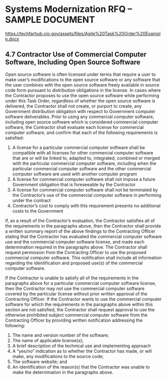 # Systems Modernization RFQ – SAMPLE DOCUMENT #

https://techfarhub.cio.gov/assets/files/Agile%20Task%20Order%20Example.docx

## 4.7 Contractor Use of Commercial Computer Software, Including Open Source Software ## 

Open source software is often licensed under terms that require a user to make user’s modifications to the open source software or any software that the user combines with the open source software freely available in source code form pursuant to distribution obligations in the license. In cases where the Contractor proposes to use the open source software while performing under this Task Order, regardless of whether the open source software is delivered, the Contractor shall not create, or purport to create, any Government distribution obligation with respect to Government computer software deliverables. Prior to using any commercial computer software, including open source software which is considered commercial computer software, the Contractor shall evaluate each license for commercial computer software, and confirm that each of the following requirements is satisfied:

 1) A license for a particular commercial computer software shall be compatible with all licenses for other commercial computer software that are or will be linked to, adapted to, integrated, combined or merged with the particular commercial computer software, including when the particular commercial computer software and the other commercial computer software are used with another computer program
 2) A license for commercial computer software shall not impose a future Government obligation that is foreseeable by the Contractor
 3) A license for commercial computer software shall not be terminated by the Contractor’s use of the commercial computer software in performing under the contract
 4) Contractor’s cost to comply with this requirement presents no additional costs to the Government

If, as a result of the Contractor’s evaluation, the Contractor satisfies all of the requirements in the paragraphs above, then the Contractor shall provide a written summary report of the above findings to the Contracting Officer stating that the Contractor has evaluated the commercial computer software use and the commercial computer software license, and made each determination required in the paragraphs above. The Contractor shall request permission from the Contracting Officer to use the proposed commercial computer software. This notification shall include all information regarding the identification and proposed use(s) of the commercial computer software.  

If the Contractor is unable to satisfy all of the requirements in the paragraphs above for a particular commercial computer software license, then the Contractor may not use the commercial computer software covered by the particular license without prior written approval of the Contracting Officer. If the Contractor wants to use the commercial computer software for which the requirements in the paragraphs above within this section are not satisfied, the Contractor shall request approval to use the otherwise prohibited subject commercial computer software from the Contracting Officer by providing written notification addressing the following:

 1) The name and version number of the software;
 2) The name of applicable license(s);
 3) A brief description of the technical use and implementing approach
 4) A “yes/no” indication as to whether the Contractor has made, or will make, any modifications to the source code;
 5) The software website; and
 6) An identification of the reason(s) that the Contractor was unable to make the determination in the paragraphs above.
